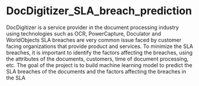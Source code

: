 # DocDigitizer_SLA_breach_prediction
DocDigitizer is a service provider in the document processing industry using technologies such as OCR, PowerCapture, Doculator and WorldObjects
SLA breaches are very common issue faced by customer facing organizations that provide product and services. To minimize the SLA breaches, it is important to identify the factors affecting the breaches, using the attributes of the documents, customers, time of document processing, etc.
The goal of the project is to build machine learning model to predict the SLA breaches of the documents and the factors affecting the breaches in the SLA
